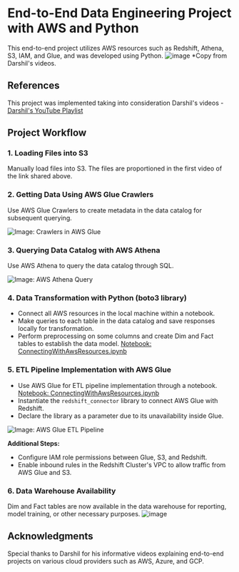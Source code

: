 # End-to-End Data Engineering Project with AWS and Python

This end-to-end project utilizes AWS resources such as Redshift, Athena, S3, IAM, and Glue, and was developed using Python.
![image](https://github.com/manuelpt49/EndToEndprojectAwsPython/assets/79064546/5bd63bf7-bf08-40b5-9f35-2c029fd0210e)
*Copy from Darshil's videos.

## References
This project was implemented taking into consideration Darshil's videos - [Darshil's YouTube Playlist](https://www.youtube.com/playlist?list=PLBJe2dFI4sgvavQzL2Hm5CsnoIWHY5fI3)

## Project Workflow

### 1. Loading Files into S3
Manually load files into S3. The files are proportioned in the first video of the link shared above.

### 2. Getting Data Using AWS Glue Crawlers
Use AWS Glue Crawlers to create metadata in the data catalog for subsequent querying.

![Image: Crawlers in AWS Glue](https://github.com/manuelpt49/EndToEndprojectAwsPython/assets/79064546/7d8e33f5-af1f-4f1e-b5dc-2ca759e0b2ed)

### 3. Querying Data Catalog with AWS Athena
Use AWS Athena to query the data catalog through SQL.

![Image: AWS Athena Query](https://github.com/manuelpt49/EndToEndprojectAwsPython/assets/79064546/62494d2f-31bf-4a09-9ae3-261958369a17)

### 4. Data Transformation with Python (boto3 library)
- Connect all AWS resources in the local machine within a notebook.
- Make queries to each table in the data catalog and save responses locally for transformation.
- Perform preprocessing on some columns and create Dim and Fact tables to establish the data model.
[Notebook: ConnectingWithAwsResources.ipynb](https://github.com/manuelpt49/EndToEndprojectAwsPython/blob/main/ConnectingWithAwsResources.ipynb)

### 5. ETL Pipeline Implementation with AWS Glue
- Use AWS Glue for ETL pipeline implementation through a notebook.
  [Notebook: ConnectingWithAwsResources.ipynb](https://github.com/manuelpt49/EndToEndprojectAwsPython/blob/main/CopyDataGlue.ipynb)
- Instantiate the `redshift_connector` library to connect AWS Glue with Redshift.
- Declare the library as a parameter due to its unavailability inside Glue.

![Image: AWS Glue ETL Pipeline](https://github.com/manuelpt49/EndToEndprojectAwsPython/assets/79064546/9818016d-8bc9-4067-9591-a35ff620d43b)

**Additional Steps:**
- Configure IAM role permissions between Glue, S3, and Redshift.
- Enable inbound rules in the Redshift Cluster's VPC to allow traffic from AWS Glue and S3.

### 6. Data Warehouse Availability
Dim and Fact tables are now available in the data warehouse for reporting, model training, or other necessary purposes.
![image](https://github.com/manuelpt49/EndToEndprojectAwsPython/assets/79064546/8f855439-fb72-479b-802e-757045e36402)


## Acknowledgments
Special thanks to Darshil for his informative videos explaining end-to-end projects on various cloud providers such as AWS, Azure, and GCP.

